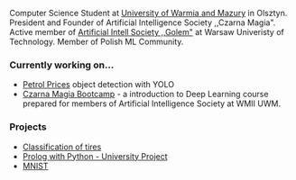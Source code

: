 Computer Science Student at [University of Warmia and Mazury](https://uwm.edu.pl/) in Olsztyn.
President and Founder of Artificial Intelligence Society ,,Czarna Magia".
Active member of [Artificial Intell Society ,,Golem"](https://github.com/KNSI-Golem) at Warsaw Univeristy of Technology.
Member of Polish ML Community.

### Currently working on...
- [Petrol Prices](https://github.com/KTFish/petrol-prices-object-detection) object detection with YOLO 
- [Czarna Magia Bootcamp](https://github.com/KTFish/czarna-magia-bootcamp) - a introduction to Deep Learning course prepared for members of Artificial Intelligence Society at WMII UWM.

### Projects
- [Classification of tires](https://github.com/KTFish/tire-classification-pytorch/tree/main)
- [Prolog with Python - University Project](https://github.com/KTFish/Prolog-Project)
- [MNIST](https://github.com/KTFish/MNIST)


<!--
**KTFish/KTFish** is a ✨ _special_ ✨ repository because its `README.md` (this file) appears on your GitHub profile.

Here are some ideas to get you started:

- 🔭 I’m currently working on ...
- 🌱 I’m currently learning ...
- 👯 I’m looking to collaborate on ...
- 🤔 I’m looking for help with ...
- 💬 Ask me about ...
- 📫 How to reach me: ...
- 😄 Pronouns: ...
- ⚡ Fun fact: ...
-->
